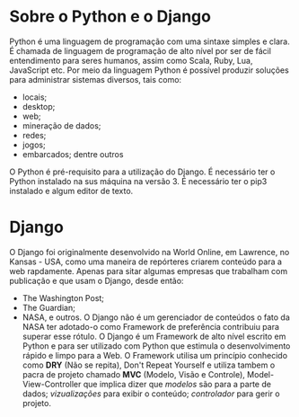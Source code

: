 # Sobre o Python e o Django
Python é uma linguagem de programação com uma sintaxe simples e clara. É chamada de linguagem de programação de alto nível por ser de fácil entendimento para seres humanos, assim como Scala, Ruby, Lua, JavaScript etc.  Por meio da linguagem Python é possível produzir soluções para administrar sistemas diversos, tais como:
- locais;
- desktop;
- web;
- mineração de dados;
- redes;
- jogos;
- embarcados; dentre outros

O Python é pré-requisito para a utilização do Django. É necessário ter o  Python instalado na sus máquina na versão 3. É necessário ter o pip3 instalado e algum editor de texto.

# Django
O Django foi originalmente desenvolvido na World Online, em Lawrence, no Kansas - USA, como uma maneira de repórteres criarem conteúdo para a web rapdamente. Apenas para sitar algumas empresas que trabalham com publicação e que usam o Django, desde então:
- The Washington Post;
- The Guardian;
- NASA, e outros.
O Django não é um gerenciador de conteúdos o fato da NASA ter adotado-o como Framework de preferência contribuiu para superar esse rótulo.
O Django é um Framework de alto nível escrito em Python e para ser utilizado com Python que estimula o desenvolvimento rápido e limpo para a Web. O Framework utilisa um princípio conhecido como **DRY** (Não se repita), Don't Repeat Yourself e utiliza tambem o pacra de projeto chamado **MVC** (Modelo, Visão e Controle), Model-View-Controller que implica dizer que _modelos_ são para a parte de dados; _vizualizações_ para exibir o conteúdo; _controlador_ para gerir o projeto.
